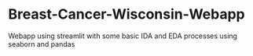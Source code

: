# Breast-Cancer-Wisconsin-Webapp
Webapp using streamlit with some basic IDA and EDA processes using seaborn and pandas
